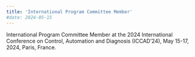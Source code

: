 ```yaml
---
title: 'International Program Committee Member'
#date: 2024-05-15
---
```


International Program Committee Member at the 2024 International Conference on Control, Automation and Diagnosis (ICCAD’24), May 15-17, 2024, Paris, France.
